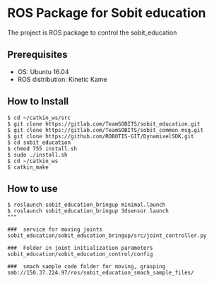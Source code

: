 # ROS Package for Sobit education

The project is ROS package to control the sobit_education

## Prerequisites

- OS: Ubuntu 16.04  
- ROS distribution: Kinetic Kame

## How to Install

```bash:
$ cd ~/catkin_ws/src
$ git clone https://gitlab.com/TeamSOBITS/sobit_education.git
$ git clone https://gitlab.com/TeamSOBITS/sobit_common_msg.git
$ git clone https://github.com/ROBOTIS-GIT/DynamixelSDK.git
$ cd sobit_education
$ chmod 755 install.sh
$ sudo ./install.sh
$ cd ~/catkin_ws
$ catkin_make
```

## How to use

```bash:
$ roslaunch sobit_education_bringup minimal.launch
$ roslaunch sobit_education_bringup 3dsensor.launch
"""

###  service for moving joints
sobit_education/sobit_education_bringup/src/joint_controller.py

###  Folder in joint initialization parameters
sobit_education/sobit_education_control/config

###  smach sample code folder for moving, grasping
smb://150.37.224.97/ros/sobit_education_smach_sample_files/